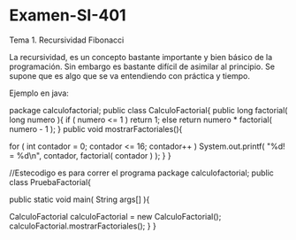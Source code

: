# Examen-SI-401
Tema 1. Recursividad Fibonacci

La recursividad, es un concepto bastante importante y bien básico de la programación. Sin embargo es bastante difícil de asimilar 
al principio. Se supone que es algo que se va entendiendo con práctica y tiempo.

Ejemplo en java:

package calculofactorial;
public class CalculoFactorial{
public long factorial( long numero ){
     if ( numero <= 1 )
           return 1;
     else
 return numero * factorial( numero - 1 );
 } 
 public void mostrarFactoriales(){
     
 for ( int contador = 0; contador <= 16; contador++ )
 System.out.printf( "%d! = %d\n", contador, factorial( contador ) );
 }
 }
 
 //Estecodigo es para correr el programa
 package calculofactorial;
public class PruebaFactorial{
    
public static void main( String args[] ){
    
CalculoFactorial calculoFactorial = new CalculoFactorial();
 calculoFactorial.mostrarFactoriales();
 }
 } 
